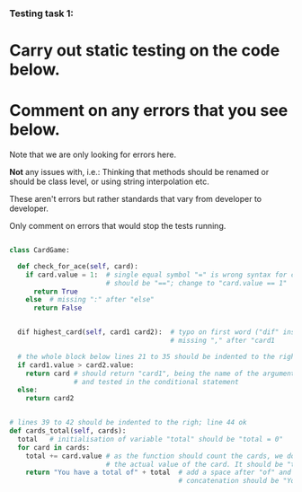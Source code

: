 ### Testing task 1:

# Carry out static testing on the code below.
# Comment on any errors that you see below.

Note that we are only looking for errors here.

**Not** any issues with, i.e.: 
Thinking that methods should be renamed or should be class level, or using string interpolation etc. 

These aren't errors but rather standards that vary from developer to developer. 

Only comment on errors that would stop the tests running.

```python

class CardGame:

  def check_for_ace(self, card):
    if card.value = 1:  # single equal symbol "=" is wrong syntax for condition
                        # should be "=="; change to "card.value == 1"
      return True
    else  # missing ":" after "else"
      return False


  dif highest_card(self, card1 card2):  # typo on first word ("dif" instead of "def");
                                        # missing "," after "card1

  # the whole block below lines 21 to 35 should be indented to the righ
  if card1.value > card2.value:
    return card # should return "card1", being the name of the argument passed to the function,
                # and tested in the conditional statement
  else:
    return card2


# lines 39 to 42 should be indented to the righ; line 44 ok
def cards_total(self, cards):
  total   # initialisation of variable "total" should be "total = 0"
  for card in cards:
    total += card.value # as the function should count the cards, we don't need to check 
                        # the actual value of the card. It should be "total += 1"
    return "You have a total of" + total  # add a space after "of" and convert "total" to string for
                                          # concatenation should be "You have a total of " str(total)
  

```
